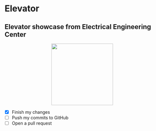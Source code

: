 # Elevator

## Elevator showcase from Electrical Engineering Center
<p align="center">
<img src="https://github.com/Alex-Nguyen/Elevator/blob/master/lift.gif" width="200px">
  </p>
  
- [x] Finish my changes
- [ ] Push my commits to GitHub
- [ ] Open a pull request
